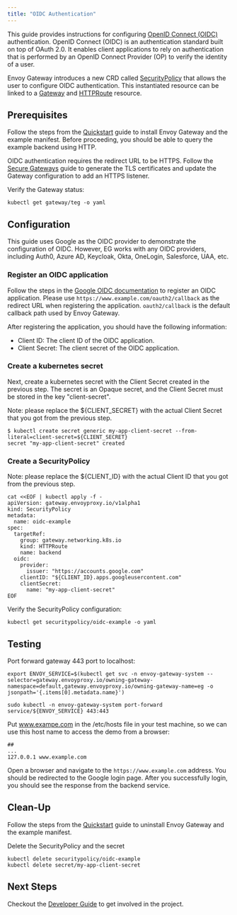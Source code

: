 ```yaml
---
title: "OIDC Authentication"
---
```


This guide provides instructions for configuring [OpenID Connect (OIDC)][oidc] authentication.
OpenID Connect (OIDC) is an authentication standard built on top of OAuth 2.0. 
It enables client applications to rely on authentication that is performed by an OpenID Connect Provider (OP) 
to verify the identity of a user.

Envoy Gateway introduces a new CRD called [SecurityPolicy][SecurityPolicy] that allows the user to configure OIDC 
authentication. 
This instantiated resource can be linked to a [Gateway][Gateway] and [HTTPRoute][HTTPRoute] resource.

## Prerequisites

Follow the steps from the [Quickstart](../quickstart) guide to install Envoy Gateway and the example manifest.
Before proceeding, you should be able to query the example backend using HTTP.

OIDC authentication requires the redirect URL to be HTTPS. Follow the [Secure Gateways](../secure-gateways) guide
 to generate the TLS certificates and update the Gateway configuration to add an HTTPS listener.

Verify the Gateway status:

```shell
kubectl get gateway/teg -o yaml
```

## Configuration

This guide uses Google as the OIDC provider to demonstrate the configuration of OIDC. However, EG works with any OIDC
providers, including Auth0, Azure AD, Keycloak, Okta, OneLogin, Salesforce, UAA, etc.

### Register an OIDC application

Follow the steps in the [Google OIDC documentation][google-oidc] to register an OIDC application. Please use 
`https://www.example.com/oauth2/callback` as the redirect URL when registering the application. `oauth2/callback` is the
default callback path used by Envoy Gateway.

After registering the application, you should have the following information:
* Client ID: The client ID of the OIDC application.
* Client Secret: The client secret of the OIDC application.

### Create a kubernetes secret

Next, create a kubernetes secret with the Client Secret created in the previous step. The secret is an Opaque secret,
and the Client Secret must be stored in the key "client-secret".

Note: please replace the ${CLIENT_SECRET} with the actual Client Secret that you got from the previous step.

```shell
$ kubectl create secret generic my-app-client-secret --from-literal=client-secret=${CLIENT_SECRET}
secret "my-app-client-secret" created
```

### Create a SecurityPolicy

Note: please replace the ${CLIENT_ID} with the actual Client ID that you got from the previous step.

```shell
cat <<EOF | kubectl apply -f -
apiVersion: gateway.envoyproxy.io/v1alpha1
kind: SecurityPolicy
metadata:
  name: oidc-example
spec:
  targetRef:
    group: gateway.networking.k8s.io
    kind: HTTPRoute
    name: backend
  oidc:
    provider:
      issuer: "https://accounts.google.com"
    clientID: "${CLIENT_ID}.apps.googleusercontent.com"
    clientSecret:
      name: "my-app-client-secret"
EOF
```

Verify the SecurityPolicy configuration:

```shell
kubectl get securitypolicy/oidc-example -o yaml
```

## Testing

Port forward gateway 443 port to localhost:

```shell
export ENVOY_SERVICE=$(kubectl get svc -n envoy-gateway-system --selector=gateway.envoyproxy.io/owning-gateway-namespace=default,gateway.envoyproxy.io/owning-gateway-name=eg -o jsonpath='{.items[0].metadata.name}')

sudo kubectl -n envoy-gateway-system port-forward service/${ENVOY_SERVICE} 443:443
```

Put www.exampe.com in the /etc/hosts file in your test machine, so we can use this host name to access the demo from a browser:

```shell
##
...
127.0.0.1 www.example.com
```

Open a browser and navigate to the `https://www.example.com` address. You should be redirected to the Google login page. After you
successfully login, you should see the response from the backend service.

## Clean-Up

Follow the steps from the [Quickstart](../quickstart) guide to uninstall Envoy Gateway and the example manifest.

Delete the SecurityPolicy and the secret

```shell
kubectl delete securitypolicy/oidc-example
kubectl delete secret/my-app-client-secret
```

## Next Steps

Checkout the [Developer Guide](../../contributions/develop/) to get involved in the project.

[oidc]: https://openid.net/connect/
[google-oidc]: https://developers.google.com/identity/protocols/oauth2/openid-connect
[SecurityPolicy]: ../../design/security-policy/
[Gateway]: https://gateway-api.sigs.k8s.io/api-types/gateway
[HTTPRoute]: https://gateway-api.sigs.k8s.io/api-types/httproute
